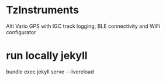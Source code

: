 # TzInstruments
Alti Vario GPS with IGC track logging, BLE connectivity and WiFi configurator

# run locally jekyll

bundle exec jekyll serve --livereload